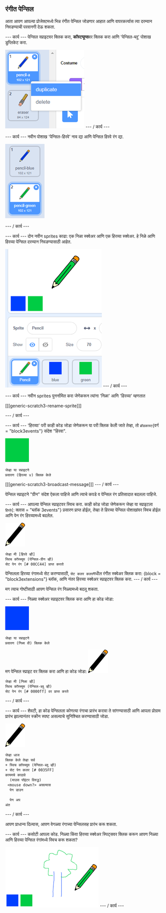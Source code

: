## रंगीत पेन्सिल

आता आपण आपल्या प्रोजेक्टमध्ये भिन्न रंगीत पेन्सिल जोडणार आहात आणि वापरकर्त्यास त्या दरम्यान निवडण्याची परवानगी देऊ शकता.

\--- कार्य \--- पेन्सिल स्प्राइटवर क्लिक करा, **कॉस्ट्यूम्स**वर क्लिक करा आणि 'पेन्सिल-ब्लू' पोशाख डुप्लिकेट करा.

![स्क्रीनशॉट](images/paint-blue-duplicate.png) \--- / कार्य \---

\--- कार्य \--- नवीन पोशाख 'पेन्सिल-हिरवे' नाव द्या आणि पेन्सिल हिरवे रंग द्या.

![स्क्रीनशॉट](images/paint-pencil-green.png)

\--- / कार्य \---

\--- कार्य \--- दोन नवीन sprites काढा: एक निळा स्क्वेअर आणि एक हिरव्या स्क्वेअर. हे निळे आणि हिरव्या पेन्सिल दरम्यान निवडण्यासाठी आहेत.

![स्क्रीनशॉट](images/paint-selectors.png) \--- / कार्य \---

\--- कार्य \--- नवीन sprites पुनर्नामित करा जेणेकरून त्यांना 'निळा' आणि 'हिरव्या' म्हणतात

[[[generic-scratch3-rename-sprite]]]

\--- / कार्य \---

\--- कार्य \--- 'हिरव्या' परी काही कोड जोडा जेणेकरून या परी क्लिक केली जाते तेव्हा, तो `ब्रॉडकास्ट`{वर्ग = "block3events"} संदेश "हिरवा".

![हिरवा चौरस](images/green_square.png)

```blocks3
जेव्हा या स्प्राइटने
प्रसारण (हिरव्या v) क्लिक केले
```

[[[generic-scratch3-broadcast-message]]] \--- / कार्य \---

पेन्सिल स्प्राइटने "ग्रीन" संदेश ऐकला पाहिजे आणि त्याचे कपडे व पेन्सिल रंग प्रतिसादात बदलला पाहिजे.

\--- कार्य \--- आपल्या पेन्सिल स्प्राइटवर स्विच करा. काही कोड जोडा जेणेकरून जेव्हा या स्प्राइटला `हिरवे`{: क्लास = "ब्लॉक 3events"} प्रसारण प्राप्त होईल, तेव्हा ते हिरव्या पेन्सिल पोशाखांवर स्विच होईल आणि पेन रंग हिरव्यामध्ये बदलेल.

![पेन्सिल](images/pencil.png)

```blocks3
जेव्हा मी [हिरवे व्ही]
स्विच कॉस्च्यूम (पेन्सिल-ग्रीन व्ही)
सेट पेन रंग [# 00CC44] प्राप्त करतो
```

पेन्सिलला हिरव्या रंगामध्ये सेट करण्यासाठी, `सेट कलर कलर`मधील रंगीत स्क्वेअर क्लिक करा: {block = "block3extensions"} ब्लॉक, आणि नंतर हिरव्या स्क्वेअर स्प्राइटवर क्लिक करा. \--- / कार्य \---

मग त्याच गोष्टीसाठी आपण पेन्सिल रंग निळ्यामध्ये बदलू शकता.

\--- कार्य \--- निळ्या स्क्वेअर स्प्राइटवर क्लिक करा आणि हा कोड जोडा:

![blue_square](images/blue_square.png)

```blocks3
जेव्हा या स्प्राइटने
प्रसारण (निळा वी) क्लिक केले
```

मग पेन्सिल स्प्राइट वर क्लिक करा आणि हा कोड जोडा: ![पेन्सिल](images/pencil.png)

```blocks3
जेव्हा मी [निळा व्ही]
स्विच कॉस्च्युम (पेन्सिल-ब्लू व्ही)
सेट पेन रंग [# 0000ff] वर प्राप्त करते
```

\--- / कार्य \---

\--- कार्य \--- शेवटी, हा कोड पेन्सिलला कोणत्या रंगाचा प्रारंभ करावा ते सांगण्यासाठी आणि आपला प्रोग्राम प्रारंभ झाल्यानंतर स्क्रीन स्पष्ट असल्याचे सुनिश्चित करण्यासाठी जोडा.

![पेन्सिल](images/pencil.png)

```blocks3
जेव्हा ध्वज
क्लिक केले तेव्हा सर्व
+ स्विच कॉस्च्यूम (पेन्सिल-ब्लू व्ही)
+ सेट पेन कलर [# 0035FF]
कायमचे काढावे
  (माउस पॉइंटर विरुद्ध)
 <mouse down?> असल्यास
  पेन डाउन

  पेन अप
अंत
```

\--- / कार्य \---

आपण प्राधान्य दिल्यास, आपण वेगळ्या रंगाच्या पेन्सिलसह प्रारंभ करू शकता.

\--- कार्य \--- कसोटी आपला कोड. निळ्या किंवा हिरव्या स्क्वेअर स्पिट्सवर क्लिक करून आपण निळ्या आणि हिरव्या पेन्सिल रंगांमध्ये स्विच करू शकता?

![स्क्रीनशॉट](images/paint-pens-test.png) \--- / कार्य \---